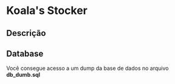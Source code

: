 # Koala's Stocker

## Descrição

## Database

Você consegue acesso a um dump da base de dados no arquivo **db_dumb.sql**
